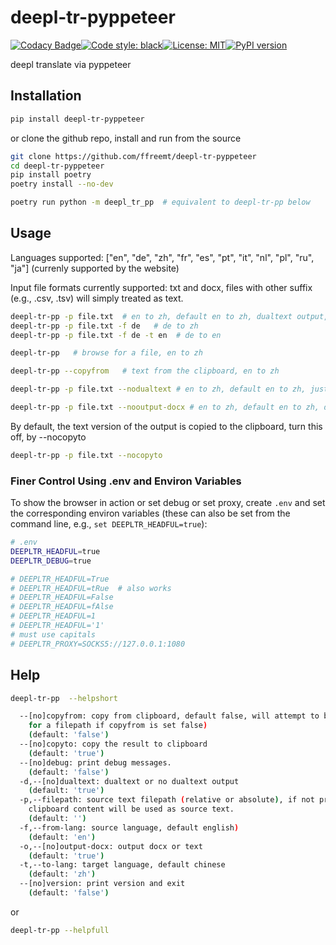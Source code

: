 # deepl-tr-pyppeteer
[![Codacy Badge](https://app.codacy.com/project/badge/Grade/ba7c2468eb574642892676deafb98ecc)](https://www.codacy.com/gh/ffreemt/deepl-tr-pyppeteer/dashboard?utm_source=github.com&amp;utm_medium=referral&amp;utm_content=ffreemt/deepl-tr-pyppeteer&amp;utm_campaign=Badge_Grade)[![Code style: black](https://img.shields.io/badge/code%20style-black-000000.svg)](https://github.com/psf/black)[![License: MIT](https://img.shields.io/badge/License-MIT-yellow.svg)](https://opensource.org/licenses/MIT)[![PyPI version](https://badge.fury.io/py/deepl-tr-pyppeteer.svg)](https://badge.fury.io/py/deepl-tr-pyppeteer)

deepl translate via pyppeteer

## Installation
```bash
pip install deepl-tr-pyppeteer
```
or clone the github repo, install and run from the source
```bash
git clone https://github.com/ffreemt/deepl-tr-pyppeteer
cd deepl-tr-pyppeteer
pip install poetry
poetry install --no-dev

poetry run python -m deepl_tr_pp  # equivalent to deepl-tr-pp below
```

## Usage
Languages supported: ["en", "de", "zh", "fr", "es", "pt", "it", "nl", "pl", "ru", "ja"] (currenly supported by the website)

Input file formats currently supported: txt and docx, files with other suffix (e.g., .csv, .tsv) will simply treated as text.

```bash
deepl-tr-pp -p file.txt  # en to zh, default en to zh, dualtext output, docx format
deepl-tr-pp -p file.txt -f de   # de to zh
deepl-tr-pp -p file.txt -f de -t en  # de to en

deepl-tr-pp   # browse for a file, en to zh

deepl-tr-pp --copyfrom   # text from the clipboard, en to zh

deepl-tr-pp -p file.txt --nodualtext # en to zh, default en to zh, just translate text

deepl-tr-pp -p file.txt --nooutput-docx # en to zh, default en to zh, dualtext, text format
```

By default, the text version of the output is copied to the clipboard, turn this off, by --nocopyto
```bash
deepl-tr-pp -p file.txt --nocopyto
```

### Finer Control Using .env and Environ Variables
To show the browser in action or set debug or set proxy, create `.env` and set the corresponding environ variables (these can also be set from the command line, e.g., `set DEEPLTR_HEADFUL=true`):
```bash
# .env
DEEPLTR_HEADFUL=true
DEEPLTR_DEBUG=true

# DEEPLTR_HEADFUL=True
# DEEPLTR_HEADFUL=tRue  # also works
# DEEPLTR_HEADFUL=False
# DEEPLTR_HEADFUL=fAlse
# DEEPLTR_HEADFUL=1
# DEEPLTR_HEADFUL='1'
# must use capitals
# DEEPLTR_PROXY=SOCKS5://127.0.0.1:1080

```

## Help
```bash
deepl-tr-pp  --helpshort
```
```bash
  --[no]copyfrom: copy from clipboard, default false, will attempt to browser
    for a filepath if copyfrom is set false)
    (default: 'false')
  --[no]copyto: copy the result to clipboard
    (default: 'true')
  --[no]debug: print debug messages.
    (default: 'false')
  -d,--[no]dualtext: dualtext or no dualtext output
    (default: 'true')
  -p,--filepath: source text filepath (relative or absolute), if not provided,
    clipboard content will be used as source text.
    (default: '')
  -f,--from-lang: source language, default english)
    (default: 'en')
  -o,--[no]output-docx: output docx or text
    (default: 'true')
  -t,--to-lang: target language, default chinese
    (default: 'zh')
  --[no]version: print version and exit
    (default: 'false')
```
or

```bash
deepl-tr-pp --helpfull
```